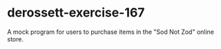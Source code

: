 # derossett-exercise-167
A mock program for users to purchase items in the "Sod Not Zod" online store.
